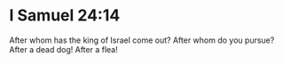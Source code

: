 # I Samuel 24:14

After whom has the king of Israel come out? After whom do you pursue? After a dead dog! After a flea!
